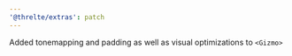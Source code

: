 ```yaml
---
'@threlte/extras': patch
---
```


Added tonemapping and padding as well as visual optimizations to `<Gizmo>`
